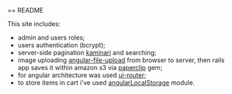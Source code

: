 == README

This site includes:

- admin and users roles;
- users authentication (bcrypt);
- server-side pagination [kaminari](https://github.com/amatsuda/kaminari) and searching;
- image uploading [angular-file-upload](https://github.com/danialfarid/angular-file-upload) from browser to server, then rails app saves it within amazon s3 via [paperclip](https://github.com/thoughtbot/paperclip) gem;
- for angular architecture was used [ui-router](https://github.com/angular-ui/ui-router);
- to store items in cart i've used [angularLocalStorage](https://github.com/agrublev/angularLocalStorage) module. 
